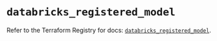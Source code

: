 # `databricks_registered_model`

Refer to the Terraform Registry for docs: [`databricks_registered_model`](https://registry.terraform.io/providers/databricks/databricks/1.45.0/docs/resources/registered_model).
